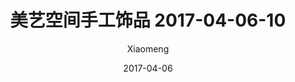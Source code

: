 ---
layout: post
title: 美艺空间手工饰品 2017-04-06-10
description: 美艺空间手工饰品
date: 2017-04-06
img: http://imglf0.nosdn.127.net/img/R2s3QnZjM0lqWFRIZ2lWaDV4dW1FczVRNnVnblY0VnRGcHczUENlTE9EajZ1ZUc4L0pBT0hnPT0.jpg?imageView&thumbnail=1680x0&quality=96&stripmeta=0&type=jpg
author: Xiaomeng
---